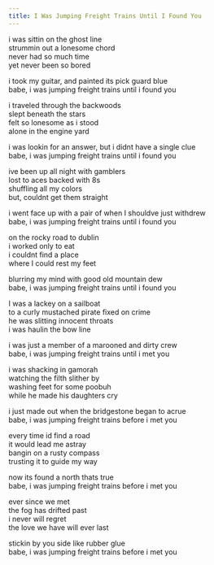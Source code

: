 ```yaml
---
title: I Was Jumping Freight Trains Until I Found You
---
```


i was sittin on the ghost line  
strummin out a lonesome chord  
never had so much time  
yet never been so bored  

i took my guitar, and painted its pick guard blue  
babe, i was jumping freight trains until i found you  

i traveled through the backwoods  
slept beneath the stars  
felt so lonesome as i stood  
alone in the engine yard  

i was lookin for an answer, but i didnt have a single clue  
babe, i was jumping freight trains until i found you  

ive been up all night with gamblers  
lost to aces backed with 8s  
shuffling all my colors  
but, couldnt get them straight  

i went face up with a pair of when I shouldve just withdrew  
babe, i was jumping freight trains until i found you  

on the rocky road to dublin  
i worked only to eat  
i couldnt find a place  
where I could rest my feet  

blurring my mind with good old mountain dew  
babe, i was jumping freight trains until i found you  

I was a lackey on a sailboat  
to a curly mustached pirate fixed on crime  
he was slitting innocent throats  
i was haulin the bow line  

i was just a member of a marooned and dirty crew  
babe, i was jumping freight trains until i met you  

i was shacking in gamorah  
watching the filth slither by  
washing feet for some poobuh  
while he made his daughters cry  

i just made out when the bridgestone began to acrue  
babe, i was jumping freight trains before i met you  

every time id find a road  
it would lead me astray  
bangin on a rusty compass  
trusting it to guide my way  

now its found a north thats true  
babe, i was jumping freight trains before i met you  

ever since we met  
the fog has drifted past  
i never will regret  
the love we have will ever last  

stickin by you side like rubber glue  
babe, i was jumping freight trains before i met you  
